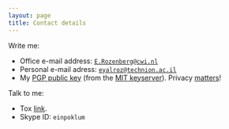 ```yaml
---
layout: page
title: Contact details
---
```


Write me:

* Office e-mail address: [`E.Rozenberg@cwi.nl`](mailto:E.Rozenberg@cwi.nl)
* Personal e-mail adress: [`eyalroz@technion.ac.il`](mailto:eyalroz@technion.ac.il)
* My [PGP public key](https://pgp.mit.edu/pks/lookup?op=get&search=0x2D225D424EEFF81C) (from the [MIT keyserver](https://pgp.mit.edu/pks/)). Privacy [matters](https://www.pri.org/stories/2013-07-09/17-disturbing-things-snowden-has-taught-us-so-far)!

Talk to me:

* Tox [link](tox:56A1ADE4B65B86BCD51CC73E2CD4E542179F47959FE3E0E21B4B0ACDADE51855D34D34D37CB5).
* Skype ID: `einpoklum`

<!-- ... or just show up at the [CWI](http://www.openstreetmap.org/way/57861985#map=16/52.3544/4.9497&layers=H), I'm in most weekdays. -->
